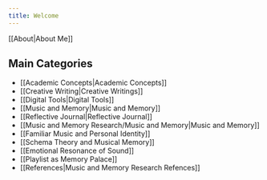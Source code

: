```yaml
---
title: Welcome
---
```


[[About|About Me]]
## Main Categories

- [[Academic Concepts|Academic Concepts]]
- [[Creative Writing|Creative Writings]]
- [[Digital Tools|Digital Tools]]
- [[Music and Memory|Music and Memory]]
- [[Reflective Journal|Reflective Journal]]
- [[Music and Memory Research/Music and Memory|Music and Memory]]
- [[Familiar Music and Personal Identity]]
- [[Schema Theory and Musical Memory]]
- [[Emotional Resonance of Sound]]
- [[Playlist as Memory Palace]]
- [[References|Music and Memory Research Refences]]